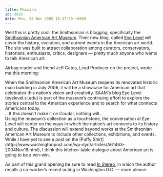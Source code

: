```yaml
---
title: Mascara.
id: 3928
date: Mon, 28 Nov 2005 15:37:59 +0000
---
```


Well this is pretty cool, the Smithsonian is blogging, specifically the [Smithsonian American Art Museum](http://americanart.si.edu/index3.cfm). Their new blog, called [Eye Level](http://eyelevel.si.edu/) will cover the history, evolution, and current events in the American art world. The site was built to attract collaboration among curators, conservators, historians, enthusiasts, critics, designers — pretty much anyone who wants to talk American art.  

Airbag reader and friend Jeff Gates, Lead Producer on the project, wrote me this morning:



<div class="quote">When the Smithsonian American Art Museum reopens its renovated historic main building in July 2006, it will be a showcase for American art that celebrates this nation’s vision and creativity. <span class="caps">SAAM</span>‘s blog Eye Level (eyelevel.si.edu) is part of the museum’s continuing effort to explore the stories central to the American experience and to search for what connects Americans today.</div>…If this doesn’t make it on Coudal, nothing will…



<div class="quote">Using the museum’s collection as a touchstone, the conversation at Eye Level will center on the ways in which the nation’s art connects to its history and culture. The discussion will extend beyond works at the Smithsonian American Art Museum to include other collections, exhibitions, and events.</div>While I have yet to see a post on the [Puffy Shirt](http://www.washingtonpost.com/wp-dyn/articles/A61463-2004Nov18.html), I think this kitchen-table dialogue about American art is going to be a win-win.  

As part of this grand opening be sure to read [In Stereo](http://eyelevel.si.edu/2005/11/in_stereo.html), in which the author recalls a co-worker’s recent outing in Washington D.C. — more please.





